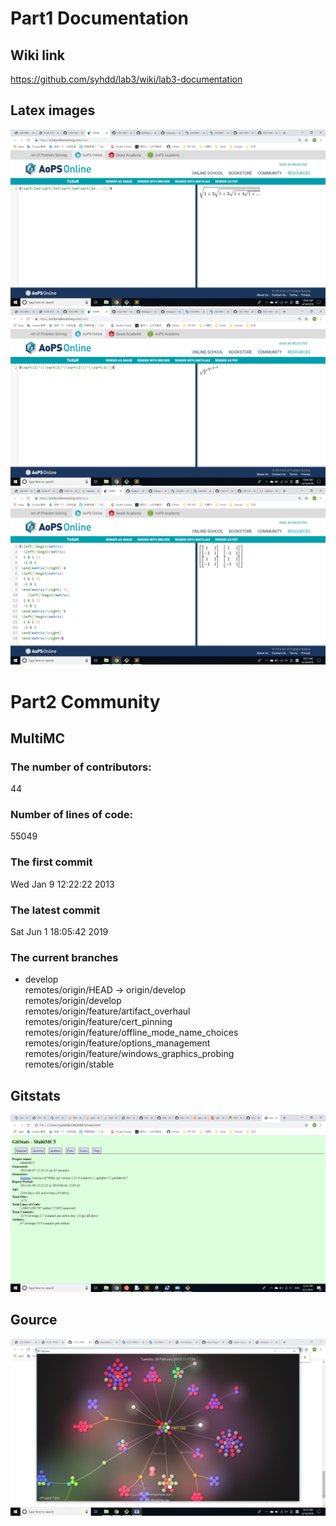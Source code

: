 # Part1 Documentation
## Wiki link
https://github.com/syhdd/lab3/wiki/lab3-documentation
## Latex images
![Latex1](Latex1.png)
![Latex2](Latex2.png)
![Latex3](Latex3.png)
# Part2 Community
## MultiMC  
### The number of contributors:  
44
### Number of lines of code:  
55049
### The first commit  
Wed Jan 9 12:22:22 2013
### The latest commit  
Sat Jun 1 18:05:42 2019
### The current branches  
* develop  
  remotes/origin/HEAD -> origin/develop  
  remotes/origin/develop  
  remotes/origin/feature/artifact_overhaul  
  remotes/origin/feature/cert_pinning  
  remotes/origin/feature/offline_mode_name_choices  
  remotes/origin/feature/options_management  
  remotes/origin/feature/windows_graphics_probing  
  remotes/origin/stable  
## Gitstats
![Gnuplot](Gnuplot.png)
## Gource 
![Gource](Gource.png)

